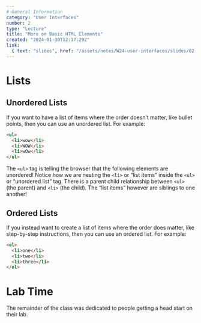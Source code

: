 ```yaml
---
# General Information
category: "User Interfaces"
number: 2
type: "Lecture"
title: "More on Basic HTML Elements"
created: "2024-01-30T12:17:29Z"
link:
  { text: "slides", href: "/assets/notes/W24-user-interfaces/slides/02.pdf" }
---
```


# Lists

## Unordered Lists

If you want to have a list of items where the order doesn’t matter, like bullet points, then you can use an unordered list. For example:

```html
<ul>
  <li>wow</li>
  <li>WOW</li>
  <li>wOw</li>
</ul>
```

The `<ul>` tag is telling the browser that the following elements are unordered! Notice how we are nesting the `<li>` or “list items” inside the `<ul>` or “unordered list” tag. There is a parent child relationship between `<ul>` (the parent) and `<li>` (the child). The “list items” however are siblings to one another!

## Ordered Lists

If you instead want to create a list of items where the order does matter, like step-by-step instructions, then you can use an ordered list. For example:

```html
<ol>
  <li>one</li>
  <li>two</li>
  <li>three</li>
</ol>
```

# Lab Time

The remainder of the class was dedicated to people getting a head start on their lab.
